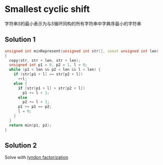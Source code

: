 # Smallest cyclic shift

字符串$S$的最小表示为与$S$循环同构的所有字符串中字典序最小的字符串

## Solution 1

```cpp
unsigned int minRepresent(unsigned int str[], const unsigned int len)
{
  copy(str, str + len, str + len);
  unsigned int p1 = 0, p2 = 1, l = 0;
  while (p1 < len && p2 < len && l < len) {
    if (str[p1 + l] == str[p2 + l])
      ++l;
    else {
      if (str[p1 + l] > str[p2 + l])
        p1 += l + 1;
      else
        p2 += l + 1;
      p1 += p1 == p2;
      l = 0;
    }
  }
  return min(p1, p2);
}
```

## Solution 2

Solve with [lyndon factorization](/String/Lyndon/#smallest-cyclic-shift)
